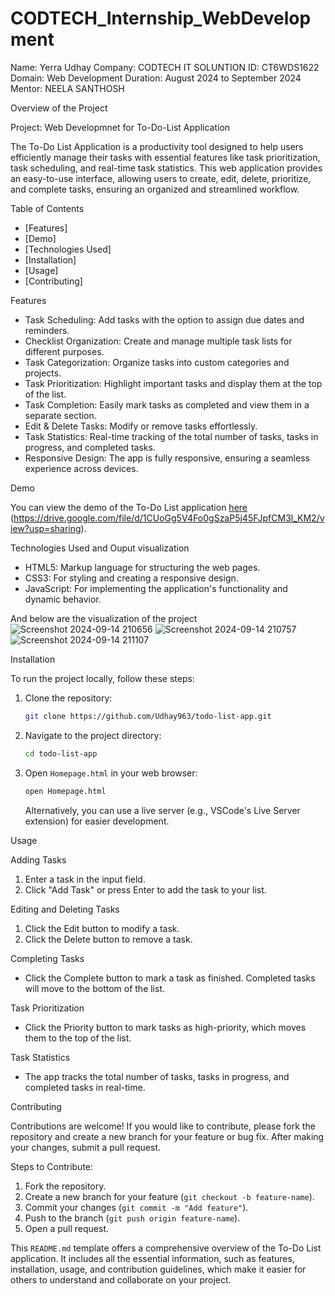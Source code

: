 # CODTECH_Internship_WebDevelopment

Name: Yerra Udhay
Company: CODTECH IT SOLUNTION
ID: CT6WDS1622
Domain: Web Development
Duration: August 2024 to September 2024
Mentor: NEELA SANTHOSH

Overview of the Project

Project: Web Developmnet for To-Do-List Application

The To-Do List Application is a productivity tool designed to help users efficiently manage their tasks with essential features like task prioritization, task scheduling, and real-time task statistics. This web application provides an easy-to-use interface, allowing users to create, edit, delete, prioritize, and complete tasks, ensuring an organized and streamlined workflow.

Table of Contents

- [Features]
- [Demo]
- [Technologies Used]
- [Installation]
- [Usage]
- [Contributing]

 Features

- Task Scheduling: Add tasks with the option to assign due dates and reminders.
- Checklist Organization: Create and manage multiple task lists for different purposes.
- Task Categorization: Organize tasks into custom categories and projects.
- Task Prioritization: Highlight important tasks and display them at the top of the list.
- Task Completion: Easily mark tasks as completed and view them in a separate section.
- Edit & Delete Tasks: Modify or remove tasks effortlessly.
- Task Statistics: Real-time tracking of the total number of tasks, tasks in progress, and completed tasks.
- Responsive Design: The app is fully responsive, ensuring a seamless experience across devices.

 Demo

You can view the demo of the To-Do List application [here](#) (https://drive.google.com/file/d/1CUoGg5V4Fo0gSzaP5j45FJpfCM3l_KM2/view?usp=sharing).

Technologies Used and Ouput visualization 

- HTML5: Markup language for structuring the web pages.
- CSS3: For styling and creating a responsive design.
- JavaScript: For implementing the application's functionality and dynamic behavior.

And below are the visualization of the project
  ![Screenshot 2024-09-14 210656](https://github.com/user-attachments/assets/99b663fe-29fe-4523-bf28-781f396223c4)
![Screenshot 2024-09-14 210757](https://github.com/user-attachments/assets/6352ff6a-0dcd-4989-b770-0647373a7e57)
![Screenshot 2024-09-14 211107](https://github.com/user-attachments/assets/e050dee1-9345-4827-bac5-f077445db89c)


Installation

To run the project locally, follow these steps:

1. Clone the repository:
   ```bash
   git clone https://github.com/Udhay963/todo-list-app.git
   ```

2. Navigate to the project directory:
   ```bash
   cd todo-list-app
   ```

3. Open `Homepage.html` in your web browser:
   ```bash
   open Homepage.html
   ```
   Alternatively, you can use a live server (e.g., VSCode's Live Server extension) for easier development.

Usage

 Adding Tasks
1. Enter a task in the input field.
2. Click "Add Task" or press Enter to add the task to your list.

Editing and Deleting Tasks
1. Click the Edit button to modify a task.
2. Click the Delete button to remove a task.

Completing Tasks
- Click the Complete button to mark a task as finished. Completed tasks will move to the bottom of the list.

Task Prioritization
- Click the Priority button to mark tasks as high-priority, which moves them to the top of the list.

 Task Statistics
- The app tracks the total number of tasks, tasks in progress, and completed tasks in real-time.

Contributing

Contributions are welcome! If you would like to contribute, please fork the repository and create a new branch for your feature or bug fix. After making your changes, submit a pull request.

Steps to Contribute:
1. Fork the repository.
2. Create a new branch for your feature (`git checkout -b feature-name`).
3. Commit your changes (`git commit -m "Add feature"`).
4. Push to the branch (`git push origin feature-name`).
5. Open a pull request.


This `README.md` template offers a comprehensive overview of the To-Do List application. It includes all the essential information, such as features, installation, usage, and contribution guidelines, which make it easier for others to understand and collaborate on your project.
